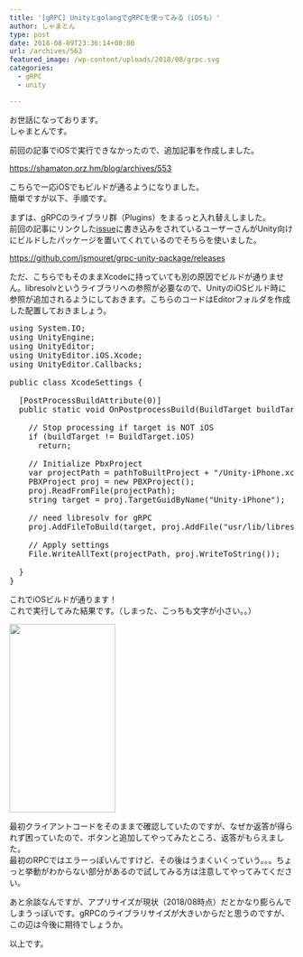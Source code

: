 ```yaml
---
title: '[gRPC] UnityとgolangでgRPCを使ってみる（iOSも）'
author: しゃまとん
type: post
date: 2018-08-09T23:36:14+00:00
url: /archives/563
featured_image: /wp-content/uploads/2018/08/grpc.svg
categories:
  - gRPC
  - unity

---
```

お世話になっております。  
しゃまとんです。

前回の記事でiOSで実行できなかったので、追加記事を作成しました。

<https://shamaton.orz.hm/blog/archives/553>

こちらで一応iOSでもビルドが通るようになりました。  
簡単ですが以下、手順です。

まずは、gRPCのライブラリ群（Plugins）をまるっと入れ替えしました。  
前回の記事にリンクした[issue][1]に書き込みをされているユーザーさんがUnity向けにビルドしたパッケージを置いてくれているのでそちらを使いました。

<https://github.com/jsmouret/grpc-unity-package/releases>

ただ、こちらでもそのままXcodeに持っていても別の原因でビルドが通りません。libresolvというライブラリへの参照が必要なので、UnityのiOSビルド時に参照が追加されるようにしておきます。こちらのコードはEditorフォルダを作成した配置しておきましょう。

<pre class="lang:default decode:true">using System.IO;
using UnityEngine;
using UnityEditor;
using UnityEditor.iOS.Xcode;
using UnityEditor.Callbacks;

public class XcodeSettings {

  [PostProcessBuildAttribute(0)]
  public static void OnPostprocessBuild(BuildTarget buildTarget, string pathToBuiltProject) {

    // Stop processing if target is NOT iOS
    if (buildTarget != BuildTarget.iOS)
      return;

    // Initialize PbxProject
    var projectPath = pathToBuiltProject + "/Unity-iPhone.xcodeproj/project.pbxproj";
    PBXProject proj = new PBXProject();
    proj.ReadFromFile(projectPath);
    string target = proj.TargetGuidByName("Unity-iPhone");

    // need libresolv for gRPC
    proj.AddFileToBuild(target, proj.AddFile("usr/lib/libresolv.9.dylib", "Frameworks/libresolv.9.dylib", PBXSourceTree.Sdk));

    // Apply settings
    File.WriteAllText(projectPath, proj.WriteToString());

  }
}</pre>

これでiOSビルドが通ります！  
これで実行してみた結果です。（しまった、こっちも文字が小さい。。）

[<img src="https://shamaton.orz.hm/blog/wp-content/uploads/2018/08/grpc_ios.png.jpeg" alt="" width="188" height="334" class="aligncenter size-full wp-image-564" />][2]

最初クライアントコードをそのままで確認していたのですが、なぜか返答が得られず困っていたので、ボタンと追加してやってみたところ、返答がもらえました。  
最初のRPCではエラーっぽいんですけど、その後はうまくいくっていう。。。ちょっと挙動がわからない部分があるので試してみる方は注意してやってみてください。

あと余談なんですが、アプリサイズが現状（2018/08時点）だとかなり膨らんでしまうっぽいです。gRPCのライブラリサイズが大きいからだと思うのですが、この辺は今後に期待でしょうか。

以上です。

 [1]: https://github.com/grpc/grpc/issues/15013
 [2]: https://shamaton.orz.hm/blog/wp-content/uploads/2018/08/grpc_ios.png.jpeg
